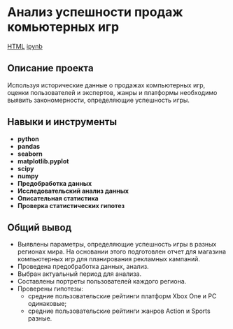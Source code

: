 # Анализ успешности продаж комьютерных игр

[HTML](https://github.com/LiliaBB/Portfolio/blob/main/Анализ%20продаж%20компьютерных%20игр/проект%20Анализ%20продаж%20компьютерных%20игр.html) 
[ipynb](https://github.com/LiliaBB/Portfolio/blob/main/Анализ%20продаж%20компьютерных%20игр/проект%20Анализ%20продаж%20компьютерных%20игр.ipynb)

## Описание проекта

Используя исторические данные о продажах компьютерных игр, оценки пользователей и экспертов, жанры и платформы необходимо выявить закономерности, определяющие успешность игры.


## Навыки и инструменты

- **python**
- **pandas**
- **seaborn**
- **matplotlib.pyplot**
- **scipy**
- **numpy**
- **Предобработка данных**
- **Исследовательский анализ данных**
- **Описательная статистика**
- **Проверка статистических гипотез**

##

## Общий вывод

* Выявлены параметры, определяющие успешность игры в разных регионах мира. На
основании этого подготовлен отчет для магазина компьютерных игр для планирования
рекламных кампаний.
* Проведена предобработка данных, анализ.
* Выбран актуальный период для анализа.
* Составлены портреты пользователей каждого региона.
* Проверены гипотезы:
    * средние пользовательские рейтинги платформ Xbox One и PC одинаковые;
    * средние пользовательские рейтинги жанров Action и Sports разные.
